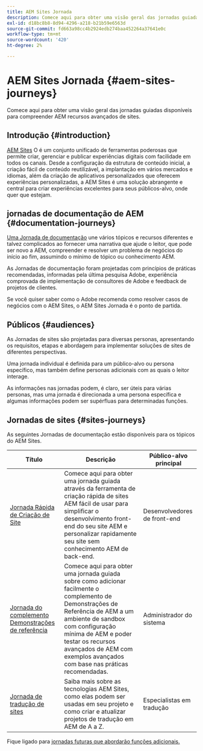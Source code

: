 ```yaml
---
title: AEM Sites Jornada
description: Comece aqui para obter uma visão geral das jornadas guiadas disponíveis para compreender AEM recursos avançados de sites.
exl-id: d18bc8b8-8d94-4296-a218-b21b59e6563d
source-git-commit: fd663a98cc4b2924edb274baa452264a37641e0c
workflow-type: tm+mt
source-wordcount: '420'
ht-degree: 2%

---
```


# AEM Sites Jornada {#aem-sites-journeys}

Comece aqui para obter uma visão geral das jornadas guiadas disponíveis para compreender AEM recursos avançados de sites.

## Introdução {#introduction}

[AEM Sites](https://business.adobe.com/products/experience-manager/sites/aem-sites.html) O é um conjunto unificado de ferramentas poderosas que permite criar, gerenciar e publicar experiências digitais com facilidade em todos os canais. Desde a configuração da estrutura de conteúdo inicial, a criação fácil de conteúdo reutilizável, a implantação em vários mercados e idiomas, além da criação de aplicativos personalizados que oferecem experiências personalizadas, a AEM Sites é uma solução abrangente e central para criar experiências excelentes para seus públicos-alvo, onde quer que estejam.

## jornadas de documentação de AEM {#documentation-journeys}

[Uma Jornada de documentação](/help/journey-documentation/documentation-journeys.md) une vários tópicos e recursos diferentes e talvez complicados ao fornecer uma narrativa que ajude o leitor, que pode ser novo a AEM, compreender e resolver um problema de negócios do início ao fim, assumindo o mínimo de tópico ou conhecimento AEM.

As Jornadas de documentação foram projetadas com princípios de práticas recomendadas, informadas pela última pesquisa Adobe, experiência comprovada de implementação de consultores de Adobe e feedback de projetos de clientes.

Se você quiser saber como o Adobe recomenda como resolver casos de negócios com o AEM Sites, o AEM Sites Jornada é o ponto de partida.

## Públicos {#audiences}

As Jornadas de sites são projetadas para diversas personas, apresentando os requisitos, etapas e abordagem para implementar soluções de sites de diferentes perspectivas.

Uma jornada individual é definida para um público-alvo ou persona específico, mas também define personas adicionais com as quais o leitor interage.

As informações nas jornadas podem, é claro, ser úteis para várias personas, mas uma jornada é direcionada a uma persona específica e algumas informações podem ser supérfluas para determinadas funções.

## Jornadas de sites {#sites-journeys}

As seguintes Jornadas de documentação estão disponíveis para os tópicos do AEM Sites.

| Título | Descrição | Público-alvo principal |
|---|---|---|
| [Jornada Rápida de Criação de Site](/help/journey-sites/quick-site/overview.md) | Comece aqui para obter uma jornada guiada através da ferramenta de criação rápida de sites AEM fácil de usar para simplificar o desenvolvimento front-end do seu site AEM e personalizar rapidamente seu site sem conhecimento AEM de back-end. | Desenvolvedores de front-end |
| [Jornada do complemento Demonstrações de referência](/help/journey-sites/demos-add-on/overview.md) | Comece aqui para obter uma jornada guiada sobre como adicionar facilmente o complemento de Demonstrações de Referência de AEM a um ambiente de sandbox com configuração mínima de AEM e poder testar os recursos avançados de AEM com exemplos avançados com base nas práticas recomendadas. | Administrador do sistema |
| [Jornada de tradução de sites](/help/journey-sites/translation/overview.md) | Saiba mais sobre as tecnologias AEM Sites, como elas podem ser usadas em seu projeto e como criar e atualizar projetos de tradução em AEM de A a Z. | Especialistas em tradução |

Fique ligado para [jornadas futuras que abordarão funções adicionais.](/help/journey-documentation/documentation-journeys.md#journeys)

